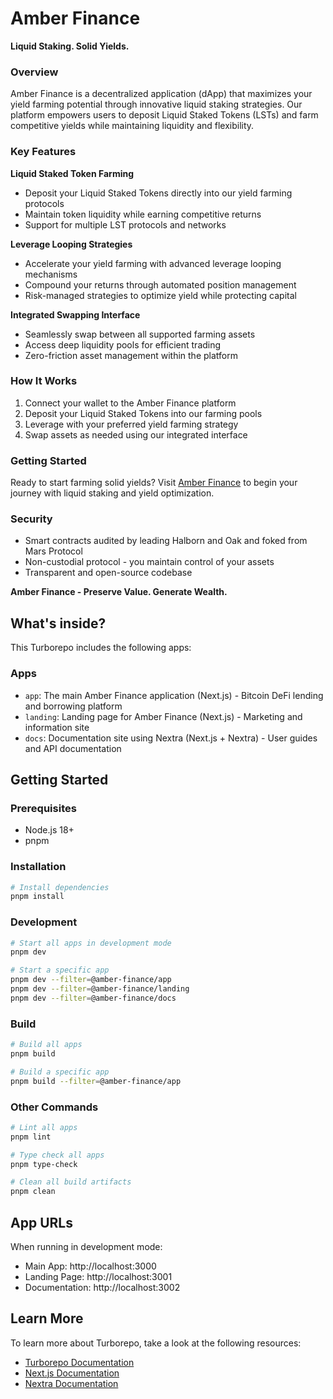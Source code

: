 # Amber Finance

**Liquid Staking. Solid Yields.**

### Overview

Amber Finance is a decentralized application (dApp) that maximizes your yield farming potential through innovative liquid staking strategies. Our platform empowers users to deposit Liquid Staked Tokens (LSTs) and farm competitive yields while maintaining liquidity and flexibility.

### Key Features

**Liquid Staked Token Farming**

- Deposit your Liquid Staked Tokens directly into our yield farming protocols
- Maintain token liquidity while earning competitive returns
- Support for multiple LST protocols and networks

**Leverage Looping Strategies**

- Accelerate your yield farming with advanced leverage looping mechanisms
- Compound your returns through automated position management
- Risk-managed strategies to optimize yield while protecting capital

**Integrated Swapping Interface**

- Seamlessly swap between all supported farming assets
- Access deep liquidity pools for efficient trading
- Zero-friction asset management within the platform

### How It Works

1. Connect your wallet to the Amber Finance platform
2. Deposit your Liquid Staked Tokens into our farming pools
3. Leverage with your preferred yield farming strategy
4. Swap assets as needed using our integrated interface

### Getting Started

Ready to start farming solid yields? Visit [Amber Finance](https://amberfi.io) to begin your journey with liquid staking and yield optimization.

### Security

- Smart contracts audited by leading Halborn and Oak and foked from Mars Protocol
- Non-custodial protocol - you maintain control of your assets
- Transparent and open-source codebase

**Amber Finance - Preserve Value. Generate Wealth.**

## What's inside?

This Turborepo includes the following apps:

### Apps

- `app`: The main Amber Finance application (Next.js) - Bitcoin DeFi lending and borrowing platform
- `landing`: Landing page for Amber Finance (Next.js) - Marketing and information site
- `docs`: Documentation site using Nextra (Next.js + Nextra) - User guides and API documentation

## Getting Started

### Prerequisites

- Node.js 18+
- pnpm

### Installation

```bash
# Install dependencies
pnpm install
```

### Development

```bash
# Start all apps in development mode
pnpm dev

# Start a specific app
pnpm dev --filter=@amber-finance/app
pnpm dev --filter=@amber-finance/landing
pnpm dev --filter=@amber-finance/docs
```

### Build

```bash
# Build all apps
pnpm build

# Build a specific app
pnpm build --filter=@amber-finance/app
```

### Other Commands

```bash
# Lint all apps
pnpm lint

# Type check all apps
pnpm type-check

# Clean all build artifacts
pnpm clean
```

## App URLs

When running in development mode:

- Main App: http://localhost:3000
- Landing Page: http://localhost:3001
- Documentation: http://localhost:3002

## Learn More

To learn more about Turborepo, take a look at the following resources:

- [Turborepo Documentation](https://turbo.build/repo/docs)
- [Next.js Documentation](https://nextjs.org/docs)
- [Nextra Documentation](https://nextra.site/)
